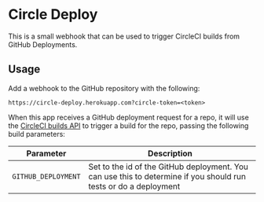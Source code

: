 # Circle Deploy

This is a small webhook that can be used to trigger CircleCI builds from GitHub Deployments.

## Usage

Add a webhook to the GitHub repository with the following:

```
https://circle-deploy.herokuapp.com?circle-token=<token>
```

When this app receives a GitHub deployment request for a repo, it will use the [CircleCI builds API](https://circleci.com/docs/nightly-builds) to trigger a build for the repo, passing the following build parameters:

Parameter | Description
----------|------------
`GITHUB_DEPLOYMENT` | Set to the id of the GitHub deployment. You can use this to determine if you should run tests or do a deployment |

